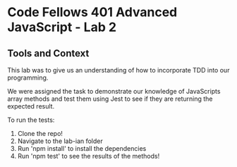 # Code Fellows 401 Advanced JavaScript - Lab 2
## Tools and Context

This lab was to give us an understanding of how to incorporate TDD into our programming.

We were assigned the task to demonstrate our knowledge of JavaScripts array methods and test them using Jest to see if they are returning the expected result.

To run the tests:
1. Clone the repo!
3. Navigate to the lab-ian folder
2. Run 'npm install' to install the dependencies
3. Run 'npm test' to see the results of the methods!
